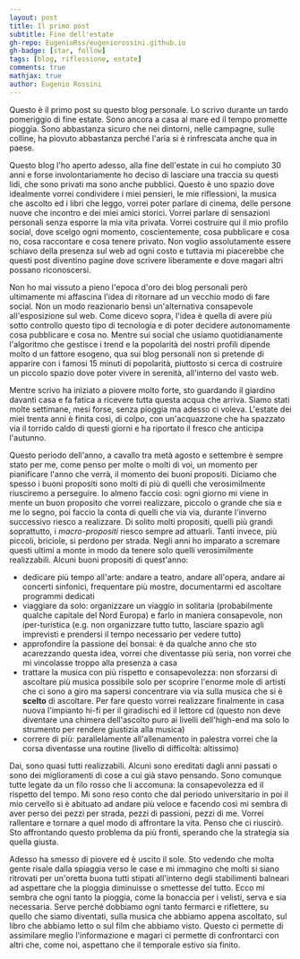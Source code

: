 ```yaml
---
layout: post
title: Il primo post
subtitle: Fine dell'estate
gh-repo: EugenioRss/eugeniorossini.github.io
gh-badge: [star, follow]
tags: [blog, riflessione, estate]
comments: true
mathjax: true
author: Eugenio Rossini
---
```


Questo è il primo post su questo blog personale. Lo scrivo durante un tardo
pomeriggio di fine estate. Sono ancora a casa al mare ed il tempo promette
pioggia. Sono abbastanza sicuro che nei dintorni, nelle campagne, sulle colline,
ha piovuto abbastanza perché l'aria si è rinfrescata anche qua in paese. 

Questo blog l'ho aperto adesso, alla fine dell'estate in cui ho compiuto 30 anni
e forse involontariamente ho deciso di lasciare una traccia su questi lidi, che
sono privati ma sono anche pubblici. Questo è uno spazio dove idealmente vorrei
condividere i miei pensieri, le mie riflessioni, la musica che ascolto ed i
libri che leggo, vorrei poter parlare di cinema, delle persone nuove che
incontro e dei miei amici storici. Vorrei parlare di sensazioni personali senza
esporre la mia vita privata. Vorrei costruire qui il mio profilo social, dove
scelgo ogni momento, coscientemente, cosa pubblicare e cosa no, cosa raccontare
e cosa tenere privato. Non voglio assolutamente essere schiavo della presenza
sul web ad ogni costo e tuttavia mi piacerebbe che questi post diventino pagine
dove scrivere liberamente e dove magari altri possano riconoscersi.

Non ho mai vissuto a pieno l'epoca d'oro dei blog personali però ultimamente mi
affascina l'idea di ritornare ad un vecchio modo di fare social.
Non un modo reazionario bensì un'alternativa consapevole all'esposizione sul
web. Come dicevo sopra, l'idea è quella di avere più sotto controllo questo tipo
di tecnologia e di poter decidere autonomamente cosa pubblicare e cosa no.
Mentre sui social che usiamo quotidianamente l'algoritmo che gestisce i trend e
la popolarità dei nostri profili dipende molto d un fattore esogeno, qua sui
blog personali non si pretende di apparire con i famosi 15 minuti di popolarità,
piuttosto si cerca di costruire un piccolo spazio dove poter vivere in
serenità, all'interno del vasto web.

Mentre scrivo ha iniziato a piovere molto forte, sto guardando il giardino
davanti casa e fa fatica a ricevere tutta questa acqua che arriva. Siamo stati
molte settimane, mesi forse, senza pioggia ma adesso ci voleva. L'estate dei
miei trenta anni è finita cosi, di colpo, con un'acquazzone che ha spazzato via
il torrido caldo di questi giorni e ha riportato il fresco che anticipa
l'autunno. 

Questo periodo dell'anno, a cavallo tra metà agosto e settembre è sempre stato
per me, come penso per molte o molti di voi, un momento per pianificare l'anno
che verrà, il momento dei buoni propositi. Diciamo che spesso i buoni propositi
sono molti di più di quelli che verosimilmente riusciremo a perseguire. Io
almeno faccio così: ogni giorno mi viene in mente un buon proposito che vorrei
realizzare, piccolo o grande che sia e me lo segno, poi faccio la conta di
quelli che via via, durante l'inverno successivo riesco a realizzare. Di solito
molti propositi, quelli più grandi soprattutto, i *macro-propositi* riesco
sempre ad attuarli. Tanti invece, più piccoli, briciole, si perdono per strada.
Negli anni ho imparato a scremare questi ultimi a monte in modo da tenere solo
quelli verosimilmente realizzabili. Alcuni buoni propositi di quest'anno:

* dedicare più tempo all'arte: andare a teatro, andare all'opera, andare ai
  concerti sinfonici, frequentare più mostre, documentarmi ed ascoltare
  programmi dedicati
* viaggiare da solo: organizzare un viaggio in solitaria (probabilmente qualche
  capitale del Nord Europa) e farlo in maniera consapevole, non iper-turistica
  (e.g. non organizzare tutto tutto, lasciare spazio agli imprevisti e prendersi
  il tempo necessario per vedere tutto)
* approfondire la passione dei bonsai: è da qualche anno che sto acarezzando
  questa idea, vorrei che diventasse più seria, non vorrei che mi vincolasse
  troppo alla presenza a casa
* trattare la musica con più rispetto e consapevolezza: non sforzarsi di
  ascoltare più musica possibile solo per scoprire l'enorme mole di artisti che
  ci sono a giro ma sapersi concentrare via via sulla musica che si è **scelto**
  di ascoltare. Per fare questo vorrei realizzare finalmente in casa nuova
  l'impianto hi-fi per il giradischi ed il lettore cd (questo non deve diventare
  una chimera dell'ascolto puro ai livelli dell'high-end ma solo lo strumento
  per rendere giustizia alla musica)
* correre di più: parallelamente all'allenamento in palestra vorrei che la corsa
  diventasse una routine (livello di difficoltà: altissimo)

Dai, sono quasi tutti realizzabili. Alcuni sono ereditati dagli anni passati o
sono dei miglioramenti di cose a cui già stavo pensando. Sono comunque tutte
legate da un filo rosso che li accomuna: la consapevolezza ed il rispetto del
tempo. Mi sono reso conto che dal periodo universitario in poi il mio cervello
si è abituato ad andare più veloce e facendo così mi sembra di aver perso dei
pezzi per strada, pezzi di passioni, pezzi di me. Vorrei rallentare e tornare a
quel modo di affrontare la vita. Penso che ci riuscirò. Sto affrontando questo
problema da più fronti, sperando che la strategia sia quella giusta.

Adesso ha smesso di piovere ed è uscito il sole. Sto vedendo che molta gente
risale dalla spiaggia verso le case e mi immagino che molti si siano ritrovati
per un'oretta buona tutti stipati all'interno degli stabilimenti balneari ad
aspettare che la pioggia diminuisse o smettesse del tutto. Ecco mi sembra che
ogni tanto la pioggia, come la bonaccia per i velisti, serva e sia necessaria.
Serve perché dobbiamo ogni tanto fermarci e riflettere, su quello che siamo
diventati, sulla musica che abbiamo appena ascoltato, sul libro che abbiamo
letto o sul film che abbiamo visto. Questo ci permette di assimilare meglio
l'informazione e magari ci permette di confrontarci con altri che, come noi,
aspettano che il temporale estivo sia finito. 